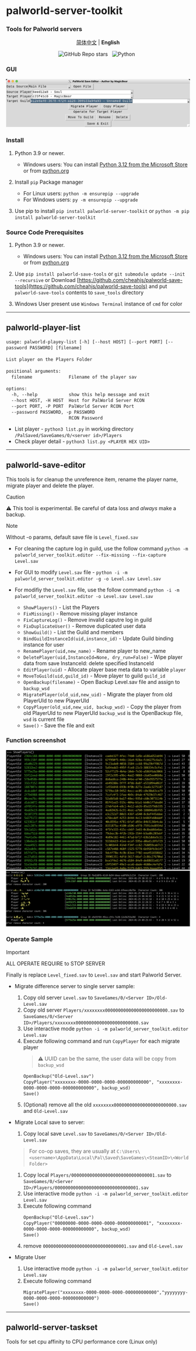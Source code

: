 # palworld-server-toolkit

### Tools for Palworld servers

<p align="center">
   <a href="/README.md">简体中文</a> | <strong>English</strong>
</p>


<p align='center'>
<img alt="GitHub Repo stars" src="https://img.shields.io/github/stars/magicbear/palworld-server-toolkit?style=for-the-badge">&nbsp;&nbsp;
<img alt="Python" src="https://img.shields.io/badge/Python-FFD43B?style=for-the-badge&logo=python&logoColor=blue">&nbsp;&nbsp;
</p>


### GUI

![](./docs/img/GUI.png)

### Install

1. Python 3.9 or newer.
    - Windows users: You can install [Python 3.12 from the Microsoft Store](https://apps.microsoft.com/detail/9NCVDN91XZQP) or from [python.org](https://www.python.org/)

2. Install `pip` Package manager
	- For Linux users: `python -m ensurepip --upgrade`
	- For Windows users: `py -m ensurepip --upgrade`

3. Use pip to install `pip install palworld-server-toolkit` or `python -m pip install palworld-server-toolkit`

### Source Code Prerequisites

1. Python 3.9 or newer.
    - Windows users: You can install [Python 3.12 from the Microsoft Store](https://apps.microsoft.com/detail/9NCVDN91XZQP) or from [python.org](https://www.python.org/)

2. Use `pip install palworld-save-tools` or `git submodule update --init --recursive` or Download [https://github.com/cheahjs/palworld-save-tools](https://github.com/cheahjs/palworld-save-tools) and put `palworld-save-tools` contents to `save_tools` directory

3. Windows User present use `Windows Terminal` instance of `cmd` for color

---

## palworld-player-list
```
usage: palworld-playey-list [-h] [--host HOST] [--port PORT] [--password PASSWORD] [filename]

List player on the Players Folder

positional arguments:
  filename              Filename of the player sav

options:
  -h, --help            show this help message and exit
  --host HOST, -H HOST  Host for PalWorld Server RCON
  --port PORT, -P PORT  PalWorld Server RCON Port
  --password PASSWORD, -p PASSWORD
                        RCON Password
```

- List player - `python3 list.py` in working directory `/PalSaved/SaveGames/0/<server id>/Players`
- Check player detail - `python3 list.py <PLAYER HEX UID>`


---

## palworld-save-editor

This tools is for cleanup the unreference item, rename the player name, migrate player and delete the player.

> [!CAUTION]
> 
> :warning: This tool is experimental. Be careful of data loss and *always* make a backup.


> [!NOTE]
> 
> Without -o params, default save file is `Level_fixed.sav`

- For cleaning the capture log in guild, use the follow command `python -m palworld_server_toolkit.editor --fix-missing --fix-capture Level.sav`

- For GUI to modify `Level.sav` file - `python -i -m palworld_server_toolkit.editor -g -o Level.sav Level.sav`

- For modifiy the `Level.sav` file, use the follow command
`python -i -m palworld_server_toolkit.editor -o Level.sav Level.sav`

	- `ShowPlayers()` - List the Players
	- `FixMissing()` - Remove missing player instance
	- `FixCaptureLog()` - Remove invalid caputre log in guild
	- `FixDuplicateUser()` - Remove duplicated user data
	- `ShowGuild()` - List the Guild and members
	- `BindGuildInstanceId(uid,instance_id)` - Update Guild binding instance for user
	- `RenamePlayer(uid,new_name)` - Rename player to new_name
	- `DeletePlayer(uid,InstanceId=None, dry_run=False)` - Wipe player data from save InstanceId: delete specified InstanceId
	- `EditPlayer(uid)` - Allocate player base meta data to variable `player`
	- `MoveToGuild(uid,guild_id)` - Move player to guild `guild_id`
	- `OpenBackup(filename)` - Open Backup Level.sav file and assign to `backup_wsd`
	- `MigratePlayer(old_uid,new_uid)` - Migrate the player from old PlayerUId to new PlayerUId
	- `CopyPlayer(old_uid,new_uid, backup_wsd)` - Copy the player from old PlayerUId to new PlayerUId `backup_wsd` is the OpenBackup file, `wsd` is current file
	- `Save()` - Save the file and exit


### Function screenshot

![](./docs/img/ShowPlayer.png)
![](./docs/img/ShowGuild.png)

### Operate Sample

> [!IMPORTANT]
> 
> ALL OPERATE REQUIRE to STOP SERVER
> 
> Finally is replace `Level_fixed.sav` to `Level.sav` and start Palworld Server.


- Migrate difference server to single server sample:

	1. Copy old server `Level.sav` to `SaveGames/0/<Server ID>/Old-Level.sav`
	2. Copy old server `Players/xxxxxxxx000000000000000000000000.sav` to `SaveGames/0/<Server ID>/Players/xxxxxxxx000000000000000000000000.sav`
	3. Use interactive mode `python -i -m palworld_server_toolkit.editor Level.sav`
	4. Execute following command and run `CopyPlayer` for each migrate player
		> :warning: UUID can be the same, the user data will be copy from `backup_wsd`
		```
		OpenBackup("Old-Level.sav")
		CopyPlayer("xxxxxxxx-0000-0000-0000-000000000000", "xxxxxxxx-0000-0000-0000-000000000000", backup_wsd)
		Save()
		```
	5. \(Optional) remove all the old `xxxxxxxx000000000000000000000000.sav` and `Old-Level.sav`

- Migrate Local save to server:

	1. Copy local save `Level.sav` to `SaveGames/0/<Server ID>/Old-Level.sav`
	> For co-op saves, they are usually at
	`C:\Users\<username>\AppData\Local\Pal\Saved\SaveGames\<SteamID>\<World Folder>`

	1. Copy local `Players/00000000000000000000000000000001.sav` to `SaveGames/0/<Server ID>/Players/00000000000000000000000000000001.sav`
	1. Use interactive mode `python -i -m palworld_server_toolkit.editor Level.sav`
	1. Execute following command 
		```
		OpenBackup("Old-Level.sav")
		CopyPlayer("00000000-0000-0000-0000-000000000001", "xxxxxxxx-0000-0000-0000-000000000000", backup_wsd)
		Save()
		```
	5. remove `00000000000000000000000000000001.sav` and `Old-Level.sav`

- Migrate User

	1. Use interactive mode `python -i -m palworld_server_toolkit.editor Level.sav`
	1. Execute following command 
		```
		MigratePlayer("xxxxxxxx-0000-0000-0000-000000000000","yyyyyyyy-0000-0000-0000-000000000000")
		Save()
		```


---

## palworld-server-taskset
Tools for set cpu affinity to CPU performance core (Linux only)


